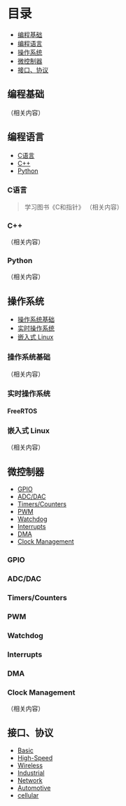 # 目录
- [编程基础](##编程基础)
- [编程语言](##编程语言)
- [操作系统](##操作系统)
- [微控制器](##微控制器)    
- [接口、协议](##接口、协议)

## 编程基础
（相关内容）

## 编程语言
- [C语言](###C语言)
- [C++](###C++)
- [Python](###Python)  

### C语言
> 学习图书《C和指针》
（相关内容）
### C++                                                                                                
（相关内容）
### Python
（相关内容）

## 操作系统
- [操作系统基础](###操作系统基础)
- [实时操作系统](###实时操作系统)
- [嵌入式 Linux](#嵌入式-Linux)

### 操作系统基础
（相关内容）
### 实时操作系统
#### FreeRTOS
### 嵌入式 Linux
（相关内容）

## 微控制器    
- [GPIO](###GPIO)  
- [ADC/DAC](###ADC/DAC)  
- [Timers/Counters](###Timers/Counters)  
- [PWM](###PWM)  
- [Watchdog](###Watchdog)  
- [Interrupts](###Interrupts)  
- [DMA](###DMA)    
- [Clock Management](#Clock-Management)
  
### GPIO  
### ADC/DAC    
### Timers/Counters    
### PWM  
### Watchdog      
### Interrupts  
### DMA    
### Clock Management      
（相关内容）

## 接口、协议
- [Basic](###Basic)
- [High-Speed](###High-Speed)
- [Wireless](###Wireless)
- [Industrial](###Industrial) 
- [Network](###Network) 
- [Automotive](###Automotive)
- [cellular](###cellular)
##







  